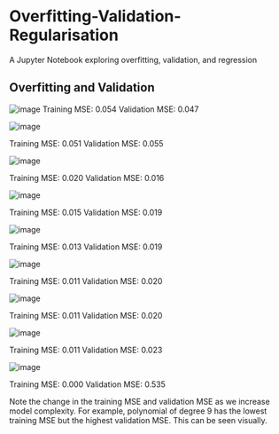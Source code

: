 # Overfitting-Validation-Regularisation

A Jupyter Notebook exploring overfitting, validation, and regression

## Overfitting and Validation

![image](https://user-images.githubusercontent.com/96924468/166147130-fd918bb8-5d7f-4ffa-95be-1a1e1b59b26f.png) 
Training MSE: 0.054 
Validation MSE: 0.047

![image](https://user-images.githubusercontent.com/96924468/166147159-ca73ccf2-26bc-4a3e-a6e3-c7eb0580c7ab.png)

Training MSE: 0.051
Validation MSE: 0.055

![image](https://user-images.githubusercontent.com/96924468/166147189-7fccd070-b69c-4812-82aa-b6aee571b0ef.png)

Training MSE: 0.020
Validation MSE: 0.016

![image](https://user-images.githubusercontent.com/96924468/166147234-22710a5d-dfb4-4832-8ae3-fc3bbe2a6f1d.png)

Training MSE: 0.015
Validation MSE: 0.019

![image](https://user-images.githubusercontent.com/96924468/166147264-ebde47a1-717c-4c8b-885d-97097bf526e5.png)

Training MSE: 0.013
Validation MSE: 0.019

![image](https://user-images.githubusercontent.com/96924468/166147282-515ef94e-14c4-4e32-a5de-7c7e4be47e77.png)

Training MSE: 0.011
Validation MSE: 0.020

![image](https://user-images.githubusercontent.com/96924468/166147319-fd05eb4f-7302-4dd9-b8e2-14e5fc6ac085.png)

Training MSE: 0.011
Validation MSE: 0.020

![image](https://user-images.githubusercontent.com/96924468/166147350-fd7d6580-2334-438d-9412-aba9901eb7e5.png)

Training MSE: 0.011
Validation MSE: 0.023

![image](https://user-images.githubusercontent.com/96924468/166147368-98bedd5b-331c-48ea-9ba4-57c0628ccdc1.png)

Training MSE: 0.000
Validation MSE: 0.535

Note the change in the training MSE and validation MSE as we increase model complexity. For example, polynomial of degree 9 has the lowest training MSE but the highest validation MSE. This can be seen visually.




